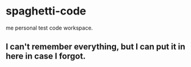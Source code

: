 # spaghetti-code
me personal test code workspace.

## I can't remember everything, but I can put it in here in case I forgot.
